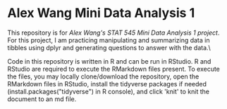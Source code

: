 # Alex Wang Mini Data Analysis 1
This repository is for _Alex Wang's STAT 545 Mini Data Analysis 1 project_. For this project, I am practicing manipulating and summarizing data in tibbles using dplyr and generating questions to answer with the data.\

Code in this repository is written in R and can be run in RStudio. R and RStudio are required to execute the RMarkdown files present. To execute the files, you may locally clone/download the repository, open the RMarkdown files in RStudio, install the tidyverse packages if needed (install.packages("tidyverse") in R console), and click 'knit' to knit the document to an md file.